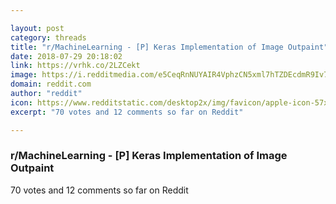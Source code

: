 ```yaml
---

layout: post
category: threads
title: "r/MachineLearning - [P] Keras Implementation of Image Outpaint"
date: 2018-07-29 20:18:02
link: https://vrhk.co/2LZCekt
image: https://i.redditmedia.com/e5CeqRnNUYAIR4VphzCN5xml7hTZDEcdmR9Iv72Blq4.png?s=de16c77a5618f1dc45aa699008a3ee77
domain: reddit.com
author: "reddit"
icon: https://www.redditstatic.com/desktop2x/img/favicon/apple-icon-57x57.png
excerpt: "70 votes and 12 comments so far on Reddit"

---
```


### r/MachineLearning - [P] Keras Implementation of Image Outpaint

70 votes and 12 comments so far on Reddit